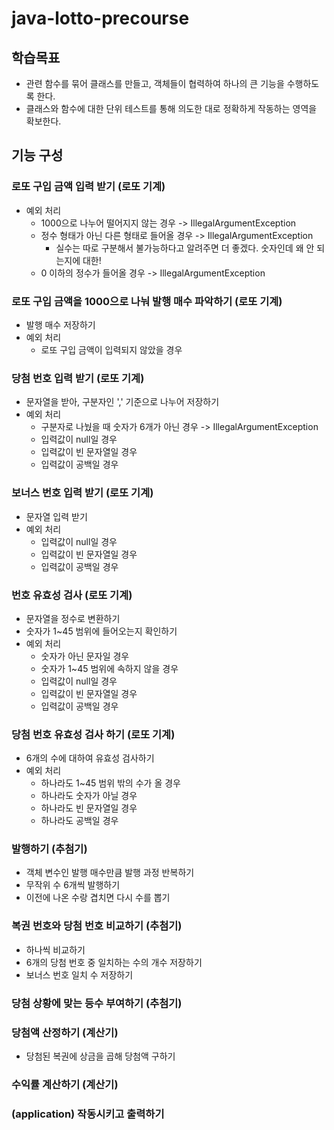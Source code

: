 # java-lotto-precourse
## 학습목표
- 관련 함수를 묶어 클래스를 만들고, 객체들이 협력하여 하나의 큰 기능을 수행하도록 한다. 
- 클래스와 함수에 대한 단위 테스트를 통해 의도한 대로 정확하게 작동하는 영역을 확보한다.



## 기능 구성
### 로또 구입 금액 입력 받기 (로또 기계)
- 예외 처리
  - 1000으로 나누어 떨어지지 않는 경우 -> IllegalArgumentException
  - 정수 형태가 아닌 다른 형태로 들어올 경우 -> IllegalArgumentException
    - 실수는 따로 구분해서 불가능하다고 알려주면 더 좋겠다. 숫자인데 왜 안 되는지에 대한!
  - 0 이하의 정수가 들어올 경우 -> IllegalArgumentException
  
### 로또 구입 금액을 1000으로 나눠 발행 매수 파악하기 (로또 기계)
- 발행 매수 저장하기
- 예외 처리
  - 로또 구입 금액이 입력되지 않았을 경우

### 당첨 번호 입력 받기 (로또 기계)
- 문자열을 받아, 구분자인 ',' 기준으로 나누어 저장하기
- 예외 처리
  - 구분자로 나눴을 때 숫자가 6개가 아닌 경우 -> IllegalArgumentException
  - 입력값이 null일 경우
  - 입력값이 빈 문자열일 경우
  - 입력값이 공백일 경우

### 보너스 번호 입력 받기 (로또 기계)
- 문자열 입력 받기
- 예외 처리
    - 입력값이 null일 경우
    - 입력값이 빈 문자열일 경우
    - 입력값이 공백일 경우

### 번호 유효성 검사 (로또 기계)
- 문자열을 정수로 변환하기
- 숫자가 1~45 범위에 들어오는지 확인하기
- 예외 처리
  - 숫자가 아닌 문자일 경우
  - 숫자가 1~45 범위에 속하지 않을 경우
  - 입력값이 null일 경우
  - 입력값이 빈 문자열일 경우
  - 입력값이 공백일 경우

### 당첨 번호 유효성 검사 하기 (로또 기계)
- 6개의 수에 대하여 유효성 검사하기
- 예외 처리
  - 하나라도 1~45 범위 밖의 수가 올 경우
  - 하나라도 숫자가 아닐 경우
  - 하나라도 빈 문자열일 경우
  - 하나라도 공백일 경우

### 발행하기 (추첨기)
- 객체 변수인 발행 매수만큼 발행 과정 반복하기
- 무작위 수 6개씩 발행하기
- 이전에 나온 수랑 겹치면 다시 수를 뽑기

### 복권 번호와 당첨 번호 비교하기 (추첨기)
- 하나씩 비교하기
- 6개의 당첨 번호 중 일치하는 수의 개수 저장하기
- 보너스 번호 일치 수 저장하기

### 당첨 상황에 맞는 등수 부여하기 (추첨기)

### 당첨액 산정하기 (계산기)
- 당첨된 복권에 상금을 곱해 당첨액 구하기

### 수익률 계산하기 (계산기)

### (application) 작동시키고 출력하기